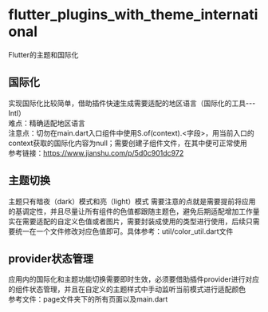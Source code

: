 # flutter_plugins_with_theme_international
Flutter的主题和国际化  
## 国际化
实现国际化比较简单，借助插件快速生成需要适配的地区语言（国际化的工具---Intl）  
难点：精确适配地区语言  
注意点：切勿在main.dart入口组件中使用S.of(context).<字段>，用当前入口的context获取的国际化内容为null；需要创建子组件文件，在其中便可正常使用  
参考链接：https://www.jianshu.com/p/5d0c901dc972
## 主题切换
主题只有暗夜（dark）模式和亮（light）模式
需要注意的点就是需要提前将应用的基调定性，并且尽量让所有组件的色值都跟随主题色，避免后期适配增加工作量  
实在需要适配的自定义色值或者图片，需要封装成使用的类型进行使用，后续只需要统一在一个文件修改对应色值即可。具体参考：util/color_util.dart文件  

## provider状态管理
应用内的国际化和主题功能切换需要即时生效，必须要借助插件provider进行对应的组件状态管理，并且在自定义的主题样式中手动监听当前模式进行适配颜色  
参考文件：page文件夹下的所有页面以及main.dart
